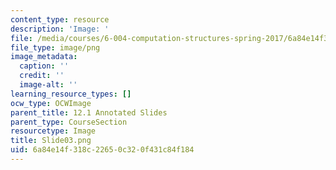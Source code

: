 ```yaml
---
content_type: resource
description: 'Image: '
file: /media/courses/6-004-computation-structures-spring-2017/6a84e14f318c22650c320f431c84f184_Slide03.png
file_type: image/png
image_metadata:
  caption: ''
  credit: ''
  image-alt: ''
learning_resource_types: []
ocw_type: OCWImage
parent_title: 12.1 Annotated Slides
parent_type: CourseSection
resourcetype: Image
title: Slide03.png
uid: 6a84e14f-318c-2265-0c32-0f431c84f184
---
```

